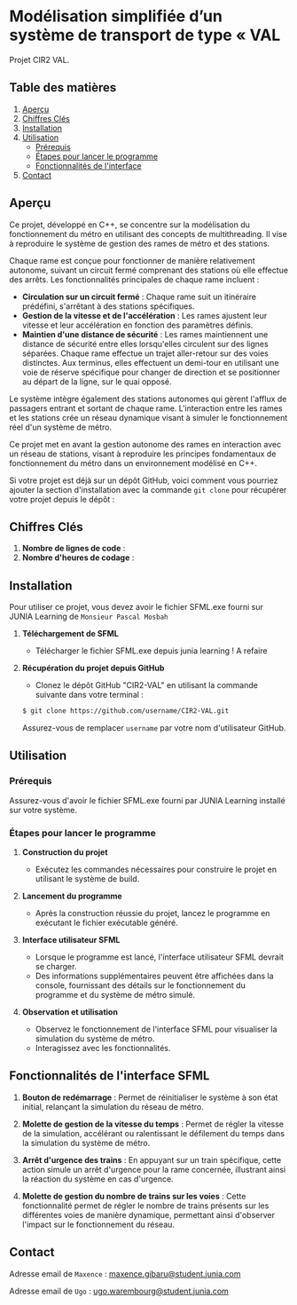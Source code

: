 # Modélisation simplifiée d’un système de transport de type « VAL

Projet CIR2 VAL.

## Table des matières

1. [Aperçu](#aperçu)
2. [Chiffres Clés](#chiffres-clés)
3. [Installation](#installation)
4. [Utilisation](#utilisation)
    - [Prérequis](#prérequis)
    - [Étapes pour lancer le programme](#étapes-pour-lancer-le-programme)
    - [Fonctionnalités de l'interface](#fonctionnalités-de-linterface-sfml)
5. [Contact](#contact)

## Aperçu

Ce projet, développé en C++, se concentre sur la modélisation du fonctionnement du métro en utilisant des concepts de multithreading. Il vise à reproduire le système de gestion des rames de métro et des stations.

Chaque rame est conçue pour fonctionner de manière relativement autonome, suivant un circuit fermé comprenant des stations où elle effectue des arrêts. Les fonctionnalités principales de chaque rame incluent :

- **Circulation sur un circuit fermé** : Chaque rame suit un itinéraire prédéfini, s'arrêtant à des stations spécifiques.
- **Gestion de la vitesse et de l'accélération** : Les rames ajustent leur vitesse et leur accélération en fonction des paramètres définis.
- **Maintien d'une distance de sécurité** : Les rames maintiennent une distance de sécurité entre elles lorsqu'elles circulent sur des lignes séparées. Chaque rame effectue un trajet aller-retour sur des voies distinctes. Aux terminus, elles effectuent un demi-tour en utilisant une voie de réserve spécifique pour changer de direction et se positionner au départ de la ligne, sur le quai opposé.

Le système intègre également des stations autonomes qui gèrent l'afflux de passagers entrant et sortant de chaque rame. L'interaction entre les rames et les stations crée un réseau dynamique visant à simuler le fonctionnement réel d'un système de métro.

Ce projet met en avant la gestion autonome des rames en interaction avec un réseau de stations, visant à reproduire les principes fondamentaux de fonctionnement du métro dans un environnement modélisé en C++.


Si votre projet est déjà sur un dépôt GitHub, voici comment vous pourriez ajouter la section d'installation avec la commande `git clone` pour récupérer votre projet depuis le dépôt :


## Chiffres Clés

1. **Nombre de lignes de code** :
2. **Nombre d'heures de codage** :

## Installation

Pour utiliser ce projet, vous devez avoir le fichier SFML.exe fourni sur JUNIA Learning de `Monsieur Pascal Mosbah`

1. **Téléchargement de SFML**
    - Télécharger le fichier SFML.exe depuis junia learning ! A refaire

2. **Récupération du projet depuis GitHub**
    - Clonez le dépôt GitHub "CIR2-VAL" en utilisant la commande suivante dans votre terminal :
    ```bash
    $ git clone https://github.com/username/CIR2-VAL.git
    ```
    Assurez-vous de remplacer `username` par votre nom d'utilisateur GitHub.

## Utilisation

### Prérequis
Assurez-vous d'avoir le fichier SFML.exe fourni par JUNIA Learning installé sur votre système.

### Étapes pour lancer le programme

1. **Construction du projet**
   - Exécutez les commandes nécessaires pour construire le projet en utilisant le système de build.

2. **Lancement du programme**
   - Après la construction réussie du projet, lancez le programme en exécutant le fichier exécutable généré.

3. **Interface utilisateur SFML**
   - Lorsque le programme est lancé, l'interface utilisateur SFML devrait se charger.
   - Des informations supplémentaires peuvent être affichées dans la console, fournissant des détails sur le fonctionnement du programme et du système de métro simulé.

4. **Observation et utilisation**
   - Observez le fonctionnement de l'interface SFML pour visualiser la simulation du système de métro.
   - Interagissez avec les fonctionnalités.


## Fonctionnalités de l'interface SFML

1. **Bouton de redémarrage** : Permet de réinitialiser le système à son état initial, relançant la simulation du réseau de métro.

2. **Molette de gestion de la vitesse du temps** : Permet de régler la vitesse de la simulation, accélérant ou ralentissant le défilement du temps dans la simulation du système de métro.

3. **Arrêt d'urgence des trains** : En appuyant sur un train spécifique, cette action simule un arrêt d'urgence pour la rame concernée, illustrant ainsi la réaction du système en cas d'urgence.

4. **Molette de gestion du nombre de trains sur les voies** : Cette fonctionnalité permet de régler le nombre de trains présents sur les différentes voies de manière dynamique, permettant ainsi d'observer l'impact sur le fonctionnement du réseau.


## Contact

  Adresse email de `Maxence` : maxence.gibaru@student.junia.com


  Adresse email de `Ugo` : ugo.warembourg@student.junia.com
